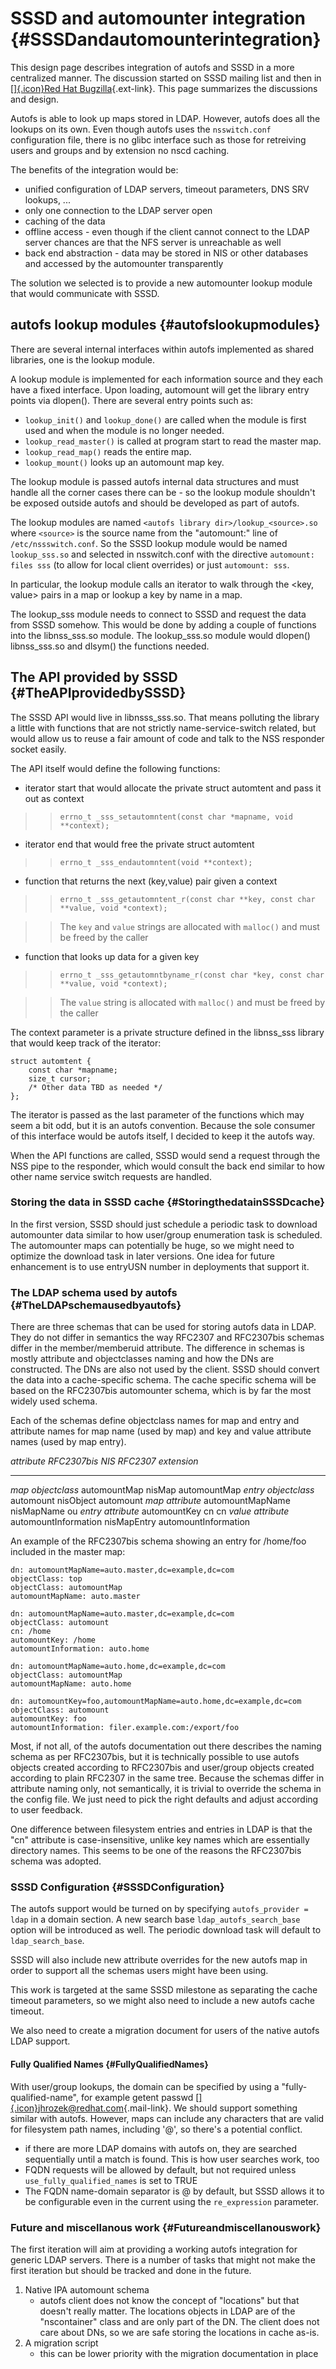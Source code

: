 SSSD and automounter integration {#SSSDandautomounterintegration}
================================

This design page describes integration of autofs and SSSD in a more
centralized manner. The discussion started on SSSD mailing list and then
in [[​]{.icon}Red Hat
Bugzilla](https://bugzilla.redhat.com/show_bug.cgi?id=683523){.ext-link}.
This page summarizes the discussions and design.

Autofs is able to look up maps stored in LDAP. However, autofs does all
the lookups on its own. Even though autofs uses the `nsswitch.conf`
configuration file, there is no glibc interface such as those for
retreiving users and groups and by extension no nscd caching.

The benefits of the integration would be:

-   unified configuration of LDAP servers, timeout parameters, DNS SRV
    lookups, ...
-   only one connection to the LDAP server open
-   caching of the data
-   offline access - even though if the client cannot connect to the
    LDAP server chances are that the NFS server is unreachable as well
-   back end abstraction - data may be stored in NIS or other databases
    and accessed by the automounter transparently

The solution we selected is to provide a new automounter lookup module
that would communicate with SSSD.

autofs lookup modules {#autofslookupmodules}
---------------------

There are several internal interfaces within autofs implemented as
shared libraries, one is the lookup module.

A lookup module is implemented for each information source and they each
have a fixed interface. Upon loading, automount will get the library
entry points via dlopen(). There are several entry points such as:

-   `lookup_init()` and `lookup_done()` are called when the module is
    first used and when the module is no longer needed.
-   `lookup_read_master()` is called at program start to read the master
    map.
-   `lookup_read_map()` reads the entire map.
-   `lookup_mount()` looks up an automount map key.

The lookup module is passed autofs internal data structures and must
handle all the corner cases there can be - so the lookup module
shouldn't be exposed outside autofs and should be developed as part of
autofs.

The lookup modules are named `<autofs library dir>/lookup_<source>.so`
where `<source>` is the source name from the "automount:" line of
`/etc/nssswitch.conf`. So the SSSD lookup module would be named
`lookup_sss.so` and selected in nsswitch.conf with the directive
`automount: files sss` (to allow for local client overrides) or just
`automount: sss`.

In particular, the lookup module calls an iterator to walk through the
&lt;key, value&gt; pairs in a map or lookup a key by name in a map.

The lookup\_sss module needs to connect to SSSD and request the data
from SSSD somehow. This would be done by adding a couple of functions
into the libnss\_sss.so module. The lookup\_sss.so module would dlopen()
libnss\_sss.so and dlsym() the functions needed.

The API provided by SSSD {#TheAPIprovidedbySSSD}
------------------------

The SSSD API would live in libnsss\_sss.so. That means polluting the
library a little with functions that are not strictly
name-service-switch related, but would allow us to reuse a fair amount
of code and talk to the NSS responder socket easily.

The API itself would define the following functions:

-   iterator start that would allocate the private struct automtent and
    pass it out as context

> > `errno_t _sss_setautomntent(const char *mapname, void **context);`

-   iterator end that would free the private struct automtent

> > `errno_t _sss_endautomntent(void **context);`

-   function that returns the next (key,value) pair given a context

> > `errno_t _sss_getautomntent_r(const char **key, const char **value, void *context);`

> > The `key` and `value` strings are allocated with `malloc()` and must
> > be freed by the caller

-   function that looks up data for a given key

> > `errno_t _sss_getautomntbyname_r(const char *key, const char **value, void *context);`

> > The `value` string is allocated with `malloc()` and must be freed by
> > the caller

The context parameter is a private structure defined in the libnss\_sss
library that would keep track of the iterator:

``` {.wiki}
struct automtent {
    const char *mapname;
    size_t cursor;
    /* Other data TBD as needed */
};
```

The iterator is passed as the last parameter of the functions which may
seem a bit odd, but it is an autofs convention. Because the sole
consumer of this interface would be autofs itself, I decided to keep it
the autofs way.

When the API functions are called, SSSD would send a request through the
NSS pipe to the responder, which would consult the back end similar to
how other name service switch requests are handled.

### Storing the data in SSSD cache {#StoringthedatainSSSDcache}

In the first version, SSSD should just schedule a periodic task to
download automounter data similar to how user/group enumeration task is
scheduled. The automounter maps can potentially be huge, so we might
need to optimize the download task in later versions. One idea for
future enhancement is to use entryUSN number in deployments that support
it.

### The LDAP schema used by autofs {#TheLDAPschemausedbyautofs}

There are three schemas that can be used for storing autofs data in
LDAP. They do not differ in semantics the way RFC2307 and RFC2307bis
schemas differ in the member/memberuid attribute. The difference in
schemas is mostly attribute and objectclasses naming and how the DNs are
constructed. The DNs are also not used by the client. SSSD should
convert the data into a cache-specific schema. The cache specific schema
will be based on the RFC2307bis automounter schema, which is by far the
most widely used schema.

Each of the schemas define objectclass names for map and entry and
attribute names for map name (used by map) and key and value attribute
names (used by map entry).

<div class="document">

  *attribute*                               *RFC2307bis*                              *NIS*                  *RFC2307 extension*
  ----------------------------------------- ----------------------------------------- ---------------------- ------------------------------------------
  *map objectclass*                         automountMap                              nisMap                 automountMap
  *entry objectclass*                       automount                                 nisObject              automount
  *map attribute*                           automountMapName                          nisMapName             ou
  *entry attribute*                         automountKey                              cn                     cn
  *value attribute*                         automountInformation                      nisMapEntry            automountInformation

</div>

An example of the RFC2307bis schema showing an entry for /home/foo
included in the master map:

``` {.wiki}
dn: automountMapName=auto.master,dc=example,dc=com
objectClass: top
objectClass: automountMap
automountMapName: auto.master

dn: automountMapName=auto.master,dc=example,dc=com
objectClass: automount
cn: /home
automountKey: /home
automountInformation: auto.home

dn: automountMapName=auto.home,dc=example,dc=com
objectClass: automountMap
automountMapName: auto.home

dn: automountKey=foo,automountMapName=auto.home,dc=example,dc=com
objectClass: automount
automountKey: foo
automountInformation: filer.example.com:/export/foo
```

Most, if not all, of the autofs documentation out there describes the
naming schema as per RFC2307bis, but it is technically possible to use
autofs objects created according to RFC2307bis and user/group objects
created according to plain RFC2307 in the same tree. Because the schemas
differ in attribute naming only, not semantically, it is trivial to
override the schema in the config file. We just need to pick the right
defaults and adjust according to user feedback.

One difference between filesystem entries and entries in LDAP is that
the "cn" attribute is case-insensitive, unlike key names which are
essentially directory names. This seems to be one of the reasons the
RFC2307bis schema was adopted.

### SSSD Configuration {#SSSDConfiguration}

The autofs support would be turned on by specifying
`autofs_provider = ldap` in a domain section. A new search base
`ldap_autofs_search_base` option will be introduced as well. The
periodic download task will default to `ldap_search_base`.

SSSD will also include new attribute overrides for the new autofs map in
order to support all the schemas users might have been using.

This work is targeted at the same SSSD milestone as separating the cache
timeout parameters, so we might also need to include a new autofs cache
timeout.

We also need to create a migration document for users of the native
autofs LDAP support.

#### Fully Qualified Names {#FullyQualifiedNames}

With user/group lookups, the domain can be specified by using a
"fully-qualified-name", for example getent passwd
[[​]{.icon}jhrozek@redhat.com](mailto:jhrozek@redhat.com){.mail-link}.
We should support something similar with autofs. However, maps can
include any characters that are valid for filesystem path names,
including '@', so there's a potential conflict.

-   if there are more LDAP domains with autofs on, they are searched
    sequentially until a match is found. This is how user searches work,
    too
-   FQDN requests will be allowed by default, but not required unless
    `use_fully_qualified_names` is set to TRUE
-   The FQDN name-domain separator is @ by default, but SSSD allows it
    to be configurable even in the current using the `re_expression`
    parameter.

### Future and miscellanous work {#Futureandmiscellanouswork}

The first iteration will aim at providing a working autofs integration
for generic LDAP servers. There is a number of tasks that might not make
the first iteration but should be tracked and done in the future.

1.  Native IPA automount schema
    -   autofs client does not know the concept of "locations" but that
        doesn't really matter. The locations objects in LDAP are of the
        "nscontainer" class and are only part of the DN. The client does
        not care about DNs, so we are safe storing the locations in
        cache as-is.
2.  A migration script
    -   this can be lower priority with the migration documentation in
        place

